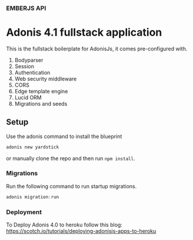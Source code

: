 ### EMBERJS API


# Adonis 4.1 fullstack application


This is the fullstack boilerplate for AdonisJs, it comes pre-configured with.

1. Bodyparser
2. Session
3. Authentication
4. Web security middleware
5. CORS
6. Edge template engine
7. Lucid ORM
8. Migrations and seeds

## Setup

Use the adonis command to install the blueprint

```bash
adonis new yardstick
```

or manually clone the repo and then run `npm install`.


### Migrations

Run the following command to run startup migrations.

```js
adonis migration:run
```

### Deployment
To Deploy Adonis 4.0 to heroku follow this blog:
https://scotch.io/tutorials/deploying-adonisjs-apps-to-heroku


